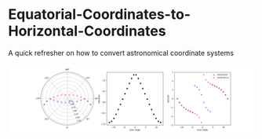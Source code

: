 # Equatorial-Coordinates-to-Horizontal-Coordinates
A quick refresher on how to convert astronomical coordinate systems

![Test Image 1](https://github.com/ronniyjoseph/Equatorial-Coordinates-to-Horizontal-Coordinates/blob/master/comparing_arctan_arctan2.png)

